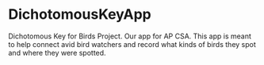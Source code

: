 # DichotomousKeyApp
Dichotomous Key for Birds Project.
Our app for AP CSA.
This app is meant to help connect avid bird watchers and record what kinds of birds they spot and where they were spotted.

